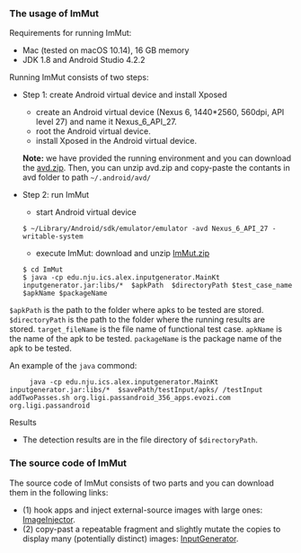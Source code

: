 ### The usage of ImMut

Requirements for running ImMut:
* Mac (tested on macOS 10.14), 16 GB memory
* JDK 1.8 and Android Studio 4.2.2


Running ImMut consists of two steps:
* Step 1: create Android virtual device and install Xposed 
     * create an Android virtual device (Nexus 6, 1440*2560, 560dpi, API level 27) and name it Nexus_6_API_27.
     * root the Android virtual device. 
     * install Xposed in the Android virtual device.
     
     **Note:** we have provided the running environment and you can download the [avd.zip](https://drive.google.com/file/d/1Wa-yXkT80lkrO2HTMOGBUTBp7hujw3fC/view?usp=sharing). Then, you can unzip avd.zip and copy-paste the contants in avd folder to path `~/.android/avd/`
   
  
* Step 2: run ImMut
     * start Android virtual device
     ```
     $ ~/Library/Android/sdk/emulator/emulator -avd Nexus_6_API_27 -writable-system
     ```
     * execute ImMut:
     download and unzip [ImMut.zip](https://drive.google.com/file/d/1ZGSSwGo5PH3iMx-OR__rWKncwLiN1CEq/view?usp=sharing)
     ```
     $ cd ImMut
     $ java -cp edu.nju.ics.alex.inputgenerator.MainKt  inputgenerator.jar:libs/*  $apkPath  $directoryPath $test_case_name $apkName $packageName
     ```
     
`$apkPath` is the path to the folder where apks to be tested are stored.
`$directoryPath` is the path to the folder where the running results are stored.
`target_fileName` is the file name of functional test case.
`apkName` is the name of the apk to be tested.
`packageName` is the package name of the apk to be tested.

An example of the `java` commond:
```
     java -cp edu.nju.ics.alex.inputgenerator.MainKt  inputgenerator.jar:libs/*  $savePath/testInput/apks/ /testInput addTwoPasses.sh org.ligi.passandroid_356_apps.evozi.com org.ligi.passandroid
```

Results
* The detection results are in the file directory of `$directoryPath`.

### The source code of ImMut
The source code of ImMut consists of two parts and you can download them in the following links:
* (1) hook apps and inject external-source images with large ones: [ImageInjector](sourceCode.html).
* (2) copy-past a repeatable fragment and slightly mutate the copies to display many (potentially distinct) images: [InputGenerator](sourceCode.html).
